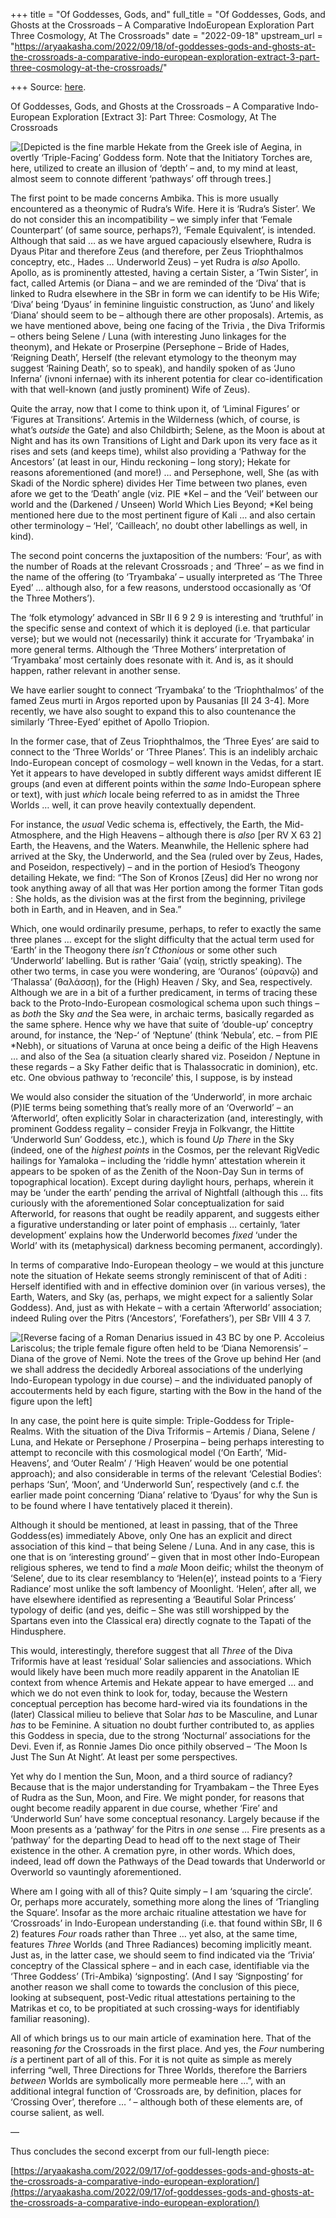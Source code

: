 +++
title = "Of Goddesses, Gods, and"
full_title = "Of Goddesses, Gods, and Ghosts at the Crossroads – A Comparative IndoEuropean Exploration Part Three Cosmology, At The Crossroads"
date = "2022-09-18"
upstream_url = "https://aryaakasha.com/2022/09/18/of-goddesses-gods-and-ghosts-at-the-crossroads-a-comparative-indo-european-exploration-extract-3-part-three-cosmology-at-the-crossroads/"

+++
Source: [here](https://aryaakasha.com/2022/09/18/of-goddesses-gods-and-ghosts-at-the-crossroads-a-comparative-indo-european-exploration-extract-3-part-three-cosmology-at-the-crossroads/).

Of Goddesses, Gods, and Ghosts at the Crossroads – A Comparative Indo-European Exploration [Extract 3]: Part Three: Cosmology, At The Crossroads

![\[Depicted is the fine marble Hekate from the Greek isle of Aegina, in overtly ‘Triple-Facing’ Goddess form. Note that the Initiatory Torches are, here, utilized to create an illusion of ‘depth’ – and, to my mind at least, almost seem to connote different ‘pathways’ off through trees.\]](https://aryaakasha.files.wordpress.com/2022/09/ertci3qwoaewwje.jpg?w=600)

The first point to be made concerns Ambika. This is more usually encountered as a theonymic of Rudra’s Wife. Here it is ‘Rudra’s Sister’. We do not consider this an incompatibility – we simply infer that ‘Female Counterpart’ (of same source, perhaps?), ‘Female Equivalent’, is intended. Although that said … as we have argued capaciously elsewhere, Rudra is Dyaus Pitar and therefore Zeus (and therefore, per Zeus Triophthalmos conceptry, etc., Hades … Underworld Zeus) – yet Rudra is *also* Apollo. Apollo, as is prominently attested, having a certain Sister, a ‘Twin Sister’, in fact, called Artemis (or Diana – and we are reminded of the ‘Diva’ that is linked to Rudra elsewhere in the SBr in form we can identify to be His Wife; ‘Diva’ being ‘Dyaus’ in feminine linguistic construction, as ‘Juno’ and likely ‘Diana’ should seem to be – although there are other proposals). Artemis, as we have mentioned above, being one facing of the Trivia , the Diva Triformis – others being Selene / Luna (with interesting Juno linkages for the theonym), and Hekate or Proserpine (Persephone – Bride of Hades, ‘Reigning Death’, Herself (the relevant etymology to the theonym may suggest ‘Raining Death’, so to speak), and handily spoken of as ‘Juno Inferna’ (ivnoni infernae) with its inherent potentia for clear co-identification with that well-known (and justly prominent) Wife of Zeus).

Quite the array, now that I come to think upon it, of ‘Liminal Figures’ or ‘Figures at Transitions’. Artemis in the Wilderness (which, of course, is what’s *outside* the Gate) and also Childbirth; Selene, as the Moon is about at Night and has its own Transitions of Light and Dark upon its very face as it rises and sets (and keeps time), whilst also providing a ‘Pathway for the Ancestors’ (at least in our, Hindu reckoning – long story); Hekate for reasons aforementioned (and more!) … and Persephone, well, She (as with Skadi of the Nordic sphere) divides Her Time between two planes, even afore we get to the ‘Death’ angle (viz. PIE \*Kel – and the ‘Veil’ between our world and the (Darkened / Unseen) World Which Lies Beyond; \*Kel being mentioned here due to the most pertinent figure of Kali … and also certain other terminology – ‘Hel’, ‘Cailleach’, no doubt other labellings as well, in kind).

The second point concerns the juxtaposition of the numbers: ‘Four’, as with the number of Roads at the relevant Crossroads ; and ‘Three’ – as we find in the name of the offering (to ‘Tryambaka’ – usually interpreted as ‘The Three Eyed’ … although also, for a few reasons, understood occasionally as ‘Of the Three Mothers’).

The ‘folk etymology’ advanced in SBr II 6 9 2 9 is interesting and ‘truthful’ in the specific sense and context of which it is deployed (i.e. that particular verse); but we would not (necessarily) think it accurate for ‘Tryambaka’ in more general terms. Although the ‘Three Mothers’ interpretation of ‘Tryambaka’ most certainly does resonate with it. And is, as it should happen, rather relevant in another sense.

We have earlier sought to connect ‘Tryambaka’ to the ‘Triophthalmos’ of the famed Zeus murti in Argos reported upon by Pausanias \[II 24 3-4\]. More recently, we have also sought to expand this to also countenance the similarly ‘Three-Eyed’ epithet of Apollo Triopion.

In the former case, that of Zeus Triophthalmos, the ‘Three Eyes’ are said to connect to the ‘Three Worlds’ or ‘Three Planes’. This is an indelibly archaic Indo-European concept of cosmology – well known in the Vedas, for a start. Yet it appears to have developed in subtly different ways amidst different IE groups (and even at different points within the *same* Indo-European sphere or text), with just *which* locale being referred to as in amidst the Three Worlds … well, it can prove heavily contextually dependent.

For instance, the *usual* Vedic schema is, effectively, the Earth, the Mid-Atmosphere, and the High Heavens – although there is *also* \[per
RV X 63 2\] Earth, the Heavens, and the Waters. Meanwhile, the Hellenic sphere had arrived at the Sky, the Underworld, and the Sea (ruled over by Zeus, Hades, and Poseidon, respectively) – and in the portion of Hesiod’s Theogony detailing Hekate, we find: “The Son of Kronos \[Zeus\] did Her no wrong nor took anything away of all that was Her portion among the former Titan gods : She holds, as the division was at the first from the beginning, privilege both in Earth, and in Heaven, and in Sea.”

Which, one would ordinarily presume, perhaps, to refer to exactly the same three planes … except for the slight difficulty that the actual term used for ‘Earth’ in the Theogony there *isn’t Cthonious* or some other such ‘Underworld’ labelling. But is rather ‘Gaia’ (γαίῃ, strictly speaking). The other two terms, in case you were wondering, are ‘Ouranos’ (οὐρανῷ) and ‘Thalassa’ (θαλάσσῃ), for the (High) Heaven / Sky, and Sea, respectively. Although we are in a bit of a further predicament, in terms of tracing these back to the Proto-Indo-European cosmological schema upon such things – as *both* the Sky *and* the Sea were, in archaic terms, basically regarded as the same sphere. Hence why we have that suite of ‘double-up’ conceptry around, for instance, the ‘Nep-‘ of ‘Neptune’ (think ‘Nebula’, etc. – from PIE \*Nebh), or situations of Varuna at once being a deific of the High Heavens … and also of the Sea (a situation clearly shared viz. Poseidon / Neptune in these regards – a Sky Father deific that is Thalassocratic in dominion), etc. etc. One obvious pathway to ‘reconcile’ this, I suppose, is by instead

We would also consider the situation of the ‘Underworld’, in more archaic (P)IE terms being something that’s really more of an ‘Overworld’ – an ‘Afterworld’, often explicitly Solar in characterization (and, interestingly, with prominent Goddess regality – consider Freyja in Folkvangr, the Hittite ‘Underworld Sun’ Goddess, etc.), which is found *Up There* in the Sky (indeed, one of the *highest points* in the Cosmos, per the relevant RigVedic hailings for Yamaloka – including the ‘riddle hymn’ attestation wherein it appears to be spoken of as the Zenith of the Noon-Day Sun in terms of topographical location). Except during daylight hours, perhaps, wherein it may be ‘under the earth’ pending the arrival of Nightfall (although this … fits curiously with the aforementioned Solar conceptualization for said Afterworld, for reasons that ought be readily apparent, and suggests either a figurative understanding or later point of emphasis … certainly, ‘later development’ explains how the Underworld becomes *fixed* ‘under the World’ with its (metaphysical) darkness becoming permanent, accordingly).

In terms of comparative Indo-European theology – we would at this juncture note the situation of Hekate seems strongly reminiscent of that of Aditi : Herself identified with and in effective dominion over (in various verses), the Earth, Waters, and Sky (as, perhaps, we might expect for a saliently Solar Goddess). And, just as with Hekate – with a certain ‘Afterworld’ association; indeed Ruling over the Pitrs (‘Ancestors’, ‘Forefathers’), per SBr VIII 4 3 7.

![\[Reverse facing of a Roman Denarius issued in 43 BC by one P. Accoleius Lariscolus; the triple female figure often held to be ‘Diana Nemorensis’ – Diana of the grove of Nemi. Note the trees of the Grove up behind Her (and we shall address the decidedly Arboreal associations of the underlying Indo-European typology in due course) – and the individuated panoply of accouterments held by each figure, starting with the Bow in the hand of the figure upon the left\]](https://aryaakasha.files.wordpress.com/2022/09/diana-coin-nemorensis-282x300-1.jpg?w=282)

In any case, the point here is quite simple: Triple-Goddess for Triple-Realms. With the situation of the Diva Triformis – Artemis / Diana, Selene / Luna, and Hekate or Persephone / Proserpina – being perhaps interesting to attempt to reconcile with this cosmological model (‘On Earth’, ‘Mid-Heavens’, and ‘Outer Realm’ / ‘High Heaven’ would be one potential approach); and also considerable in terms of the relevant ‘Celestial Bodies’: perhaps ‘Sun’, ‘Moon’, and ‘Underworld Sun’, respectively (and c.f. the earlier made point concerning ‘Diana’ relative to ‘Dyaus’ for why the Sun is to be found where I have tentatively placed it therein).

Although it should be mentioned, at least in passing, that of the Three Goddess(es) immediately Above, only One has an explicit and direct association of this kind – that being Selene / Luna. And in any case, this is one that is on ‘interesting ground’ – given that in most other Indo-European religious spheres, we tend to find a *male* Moon deific; whilst the theonym of ‘Selene’, due to its clear resemblancy to ‘Helen(e)’, instead points to a ‘Fiery Radiance’ most unlike the soft lambency of Moonlight. ‘Helen’, after all, we have elsewhere identified as representing a ‘Beautiful Solar Princess’ typology of deific (and yes, deific – She was still worshipped by the Spartans even into the Classical era) directly cognate to the Tapati of the Hindusphere.

This would, interestingly, therefore suggest that all *Three* of the Diva Triformis have at least ‘residual’ Solar saliencies and associations. Which would likely have been much more readily apparent in the Anatolian IE context from whence Artemis and Hekate appear to have emerged … and which we do not even think to look for, today, because the Western conceptual perception has become hard-wired via its foundations in the (later) Classical milieu to believe that Solar *has* to be Masculine, and Lunar *has* to be Feminine. A situation no doubt further contributed to, as applies this Goddess in specia, due to the strong ‘Nocturnal’ associations for the Devi. Even if, as Ronnie James Dio once pithily observed – ‘The Moon Is Just The Sun At Night’. At least per some perspectives.

Yet why do I mention the Sun, Moon, and a third source of radiancy? Because that is the major understanding for Tryambakam – the Three Eyes of Rudra as the Sun, Moon, and Fire. We might ponder, for reasons that ought become readily apparent in due course, whether ‘Fire’ and ‘Underworld Sun’ have some conceptual resonancy. Largely because if the Moon presents as a ‘pathway’ for the Pitrs in *one* sense … Fire presents as a ‘pathway’ for the departing Dead to head off to the next stage of Their existence in the other. A cremation pyre, in other words. Which does, indeed, lead off down the Pathways of the Dead towards that Underworld or Overworld so vauntingly aforementioned.

Where am I going with all of this? Quite simply – I am ‘squaring the circle’. Or, perhaps more accurately, something more along the lines of ‘Triangling the Square’. Insofar as the more archaic ritualine attestation we have for ‘Crossroads’ in Indo-European understanding (i.e. that found within SBr, II 6 2) features *Four* roads rather than Three … yet also, at the same time, features *Three* Worlds (and Three Radiances) becoming implicitly meant. Just as, in the latter case, we should seem to find indicated via the ‘Trivia’ conceptry of the Classical sphere – and in each case, identifiable via the ‘Three Goddess’ (Tri-Ambika) ‘signposting’. (And I say ‘Signposting’ for another reason we shall come to towards the conclusion of this piece, looking at subsequent, post-Vedic ritual attestations pertaining to the Matrikas et co, to be propitiated at such crossing-ways for identifiably familiar reasoning).

All of which brings us to our main article of examination here. That of the reasoning *for* the Crossroads in the first place. And yes, the *Four* numbering *is* a pertinent part of all of this. For it is not quite as simple as merely inferring “well, Three Directions for Three Worlds, therefore the Barriers *between* Worlds are symbolically more permeable here …”, with an additional integral function of ‘Crossroads are, by definition, places for ‘Crossing Over’, therefore … ‘ – although both of these elements are, of course salient, as well.  
  
—  
  

Thus concludes the second excerpt from our full-length piece:

[https://aryaakasha.com/2022/09/17/of-goddesses-gods-and-ghosts-at-the-crossroads-a-comparative-indo-european-exploration/](https://aryaakasha.com/2022/09/17/of-goddesses-gods-and-ghosts-at-the-crossroads-a-comparative-indo-european-exploration/)
